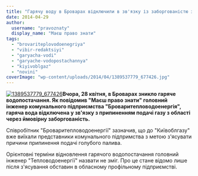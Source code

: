 ```yaml
---
title: "Гарячу воду в Броварах відключили в зв'язку із заборгованістю за газ?"
date: 2014-04-29
author: 
  username: "pravoznaty"
  display_name: "Маєш право знати"
tags: 
  - "brovariteplovodoenegriya"
  - "vibir-redaktsiyi"
  - "garyacha-vodi"
  - "garyache-vodopostachannya"
  - "kiyivoblgaz"
  - "novini"
coverImage: "wp-content/uploads/2014/04/1389537779_677426.jpg"
---
```


[![1389537779_677426](https://mpz.brovary.org/wp-content/uploads/2014/04/1389537779_677426.jpg)](https://mpz.brovary.org/wp-content/uploads/2014/04/1389537779_677426.jpg)**Вчора, 28 квітня, в Броварах зникло гаряче водопостачання. Як повідомив "Маєш право знати" головний інженер комунального підприємства "Броваритепловодоенергія", гаряча вода відключена у зв'язку з припиненням подачі газу з області через ймовірну заборгованість.**

Співробітник "Броваритепловодоенергії" зазначив, що до "Київоблгазу" вже виїхали представники комунального підпримства з метою з'ясувати причини припинення подачі голубого палива.

Орієнтовні терміни відновлення гарячого водопостачання головний інженер "Тепловодоенергії" назвати не зміг. Про це стане відомо лише після з'ясування обставин в обласному профільному підприємстві.
